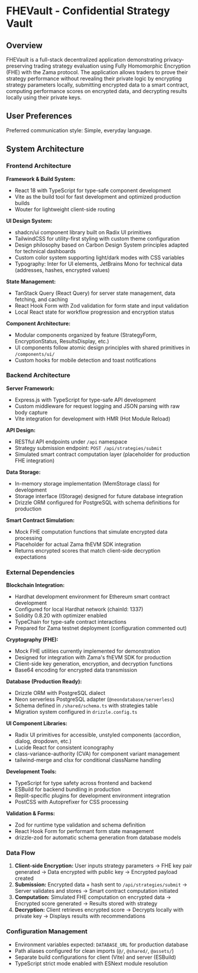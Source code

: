 # FHEVault - Confidential Strategy Vault

## Overview

FHEVault is a full-stack decentralized application demonstrating privacy-preserving trading strategy evaluation using Fully Homomorphic Encryption (FHE) with the Zama protocol. The application allows traders to prove their strategy performance without revealing their private logic by encrypting strategy parameters locally, submitting encrypted data to a smart contract, computing performance scores on encrypted data, and decrypting results locally using their private keys.

## User Preferences

Preferred communication style: Simple, everyday language.

## System Architecture

### Frontend Architecture

**Framework & Build System:**
- React 18 with TypeScript for type-safe component development
- Vite as the build tool for fast development and optimized production builds
- Wouter for lightweight client-side routing

**UI Design System:**
- shadcn/ui component library built on Radix UI primitives
- TailwindCSS for utility-first styling with custom theme configuration
- Design philosophy based on Carbon Design System principles adapted for technical dashboards
- Custom color system supporting light/dark modes with CSS variables
- Typography: Inter for UI elements, JetBrains Mono for technical data (addresses, hashes, encrypted values)

**State Management:**
- TanStack Query (React Query) for server state management, data fetching, and caching
- React Hook Form with Zod validation for form state and input validation
- Local React state for workflow progression and encryption status

**Component Architecture:**
- Modular components organized by feature (StrategyForm, EncryptionStatus, ResultsDisplay, etc.)
- UI components follow atomic design principles with shared primitives in `/components/ui/`
- Custom hooks for mobile detection and toast notifications

### Backend Architecture

**Server Framework:**
- Express.js with TypeScript for type-safe API development
- Custom middleware for request logging and JSON parsing with raw body capture
- Vite integration for development with HMR (Hot Module Reload)

**API Design:**
- RESTful API endpoints under `/api` namespace
- Strategy submission endpoint: `POST /api/strategies/submit`
- Simulated smart contract computation layer (placeholder for production FHE integration)

**Data Storage:**
- In-memory storage implementation (MemStorage class) for development
- Storage interface (IStorage) designed for future database integration
- Drizzle ORM configured for PostgreSQL with schema definitions for production

**Smart Contract Simulation:**
- Mock FHE computation functions that simulate encrypted data processing
- Placeholder for actual Zama fhEVM SDK integration
- Returns encrypted scores that match client-side decryption expectations

### External Dependencies

**Blockchain Integration:**
- Hardhat development environment for Ethereum smart contract development
- Configured for local Hardhat network (chainId: 1337)
- Solidity 0.8.20 with optimizer enabled
- TypeChain for type-safe contract interactions
- Prepared for Zama testnet deployment (configuration commented out)

**Cryptography (FHE):**
- Mock FHE utilities currently implemented for demonstration
- Designed for integration with Zama's fhEVM SDK for production
- Client-side key generation, encryption, and decryption functions
- Base64 encoding for encrypted data transmission

**Database (Production Ready):**
- Drizzle ORM with PostgreSQL dialect
- Neon serverless PostgreSQL adapter (`@neondatabase/serverless`)
- Schema defined in `/shared/schema.ts` with strategies table
- Migration system configured in `drizzle.config.ts`

**UI Component Libraries:**
- Radix UI primitives for accessible, unstyled components (accordion, dialog, dropdown, etc.)
- Lucide React for consistent iconography
- class-variance-authority (CVA) for component variant management
- tailwind-merge and clsx for conditional className handling

**Development Tools:**
- TypeScript for type safety across frontend and backend
- ESBuild for backend bundling in production
- Replit-specific plugins for development environment integration
- PostCSS with Autoprefixer for CSS processing

**Validation & Forms:**
- Zod for runtime type validation and schema definition
- React Hook Form for performant form state management
- drizzle-zod for automatic schema generation from database models

### Data Flow

1. **Client-side Encryption:** User inputs strategy parameters → FHE key pair generated → Data encrypted with public key → Encrypted payload created
2. **Submission:** Encrypted data + hash sent to `/api/strategies/submit` → Server validates and stores → Smart contract computation initiated
3. **Computation:** Simulated FHE computation on encrypted data → Encrypted score generated → Results stored with strategy
4. **Decryption:** Client retrieves encrypted score → Decrypts locally with private key → Displays results with recommendations

### Configuration Management

- Environment variables expected: `DATABASE_URL` for production database
- Path aliases configured for clean imports (`@/`, `@shared/`, `@assets/`)
- Separate build configurations for client (Vite) and server (ESBuild)
- TypeScript strict mode enabled with ESNext module resolution